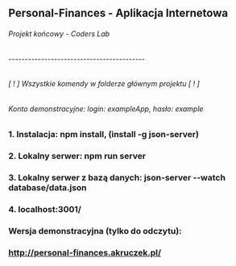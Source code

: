 ## Personal-Finances - Aplikacja Internetowa
###### Projekt końcowy - Coders Lab
###### ------------------------------------------
###### [ ! ] Wszystkie komendy w folderze głównym projektu [ ! ]
###### Konto demonstracyjne: login: exampleApp, hasło: example

### 1. Instalacja: npm install, (install -g json-server)

### 2. Lokalny serwer: npm run server

### 3. Lokalny serwer z bazą danych: json-server	--watch	database/data.json

### 4. localhost:3001/

### Wersja demonstracyjna (tylko do odczytu):
### http://personal-finances.akruczek.pl/
